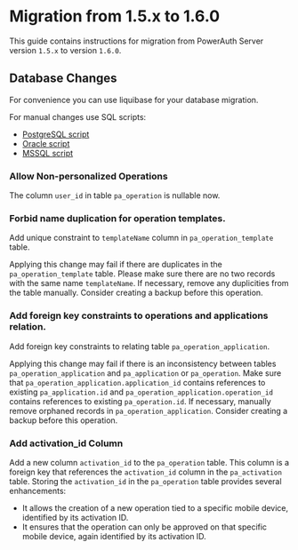 # Migration from 1.5.x to 1.6.0

This guide contains instructions for migration from PowerAuth Server version `1.5.x` to version `1.6.0`.

## Database Changes

For convenience you can use liquibase for your database migration.

For manual changes use SQL scripts:

- [PostgreSQL script](./sql/postgresql/migration_1.5.3_1.6.0.sql)
- [Oracle script](./sql/oracle/migration_1.5.3_1.6.0.sql)
- [MSSQL script](./sql/mssql/migration_1.5.3_1.6.0.sql)

### Allow Non-personalized Operations

The column `user_id` in table `pa_operation` is nullable now.

### Forbid name duplication for operation templates.

Add unique constraint to `templateName` column in `pa_operation_template` table.

Applying this change may fail if there are duplicates in the `pa_operation_template` table. Please make sure there are
no two records with the same name `templateName`. If necessary, remove any duplicities from the table manually. Consider
creating a backup before this operation.

### Add foreign key constraints to operations and applications relation.

Add foreign key constraints to relating table `pa_operation_application`.

Applying this change may fail if there is an inconsistency between tables `pa_operation_application`
and `pa_application` or `pa_operation`. Make sure that `pa_operation_application.application_id` contains references to
existing `pa_application.id` and `pa_operation_application.operation_id` contains references to
existing `pa_operation.id`. If necessary, manually remove orphaned records in `pa_operation_application`. Consider
creating a backup before this operation.

### Add activation_id Column

Add a new column `activation_id` to the `pa_operation` table. This column is a foreign key that references
the `activation_id` column in the `pa_activation` table. Storing the `activation_id` in the `pa_operation` table
provides several enhancements:

* It allows the creation of a new operation tied to a specific mobile device, identified by its activation ID.
* It ensures that the operation can only be approved on that specific mobile device, again identified by its activation ID.
